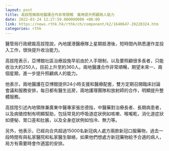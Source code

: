 ```yaml
---
layout: post
title: 高拔陞稱兩地醫護合作非常順暢　冀再提升照顧病人能力
date: 2022-03-24 12:27:59.000000000 +08:00
link: https://news.rthk.hk/rthk/ch/component/k2/1640647-20220324.htm
categories: rthk
---
```


醫管局行政總裁高拔陞說，內地援港醫療隊上星期抵港後，短時間內熟悉運作並投入工作，很快提升收治能力。

高拔陞表示，亞博館社區治療設施早前由於人手限制，以及要照顧很多長者，只能收治大約250人，目前上升至約360人。兩地醫護合作非常順暢，期望未來一、兩個星期，進一步提升照顧病人的能力。

他表示，兩地醫護在亞博館提供24小時支援和醫療配套，雙方定期召開臨床討論會議和服務安排，每日都有醫生巡房，兩地護理團隊和放射師的合作，明顯提升整體服務。

高拔陞引述內地領隊兼廣東中醫專家張忠德指，中醫藥對治療長者、長期病患者，以及病徵控制有明顯幫助，包括常見的呼吸道症狀例如咳嗽、喉嚨乾，消化道症狀如便秘、胃口差和肚脹，以及全身症狀例如怕冷、無力等。

另外，他表示，已經向合共超過15000名新冠病人處方兩款新冠口服藥物，過去一段時間有與私家醫院和私家醫生聯絡，如果他們想處方新冠藥物給予合適的病人，局方有需要時會作適當的安排。

